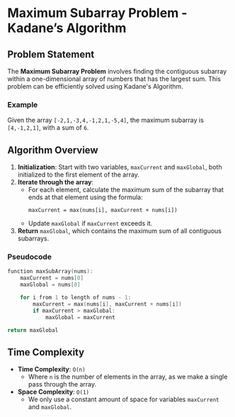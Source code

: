 # Maximum Subarray Problem - Kadane’s Algorithm

## Problem Statement
The **Maximum Subarray Problem** involves finding the contiguous subarray within a one-dimensional array of numbers that has the largest sum. This problem can be efficiently solved using Kadane's Algorithm.

### Example
Given the array `[-2,1,-3,4,-1,2,1,-5,4]`, the maximum subarray is `[4,-1,2,1]`, with a sum of `6`.

## Algorithm Overview
1. **Initialization**: Start with two variables, `maxCurrent` and `maxGlobal`, both initialized to the first element of the array.
2. **Iterate through the array**:
   - For each element, calculate the maximum sum of the subarray that ends at that element using the formula:
     ```
     maxCurrent = max(nums[i], maxCurrent + nums[i])
     ```
   - Update `maxGlobal` if `maxCurrent` exceeds it.
3. **Return** `maxGlobal`, which contains the maximum sum of all contiguous subarrays.

### Pseudocode
```c
function maxSubArray(nums): 
    maxCurrent = nums[0]
    maxGlobal = nums[0]

    for i from 1 to length of nums - 1:
        maxCurrent = max(nums[i], maxCurrent + nums[i])
        if maxCurrent > maxGlobal:
            maxGlobal = maxCurrent

return maxGlobal
```

## Time Complexity
- **Time Complexity**: `O(n)`
  - Where `n` is the number of elements in the array, as we make a single pass through the array.
- **Space Complexity**: `O(1)`
  - We only use a constant amount of space for variables `maxCurrent` and `maxGlobal`.
